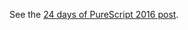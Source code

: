 See the [24 days of PureScript 2016 post](https://github.com/paf31/24-days-of-purescript-2016/blob/master/21.markdown).
